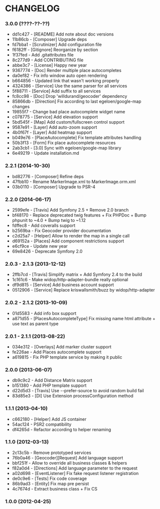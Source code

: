 # CHANGELOG

### 3.0.0 (????-??-??)

 * dd1c427 - [README] Add note about doc versions
 * 11b86cb - [Composer] Upgrade deps
 * fd7bba1 - [Scrutinizer] Add configuration file
 * f6182ff - [Gitignore] Reorganize by section
 * 1f37fed - Add .gitattributes file
 * 8c277d9 - Add CONTRIBUTING file
 * abbe3c7 - [License] Happy new year
 * 9367774 - [Doc] Render multiple place autocompletes
 * da0ef82 - Fix info window auto open rendering
 * b664856 - Updated link that wasn't working properly
 * 4324386 - [Service] Use the same parser for all services
 * 5f88711 - [Service] Add suffix to all services
 * fc8cc98 - [Doc] Drop 'willdurand/geocoder' dependency
 * 85866db - [Direction] Fix according to last egeloen/google-map changes
 * 19855f7 - Change bad place autocomplete widget name
 * c078775 - [Service] Add elevation support
 * 5bd545f - [Map] Add custom/fullscreen control support
 * 9587e91 - [Layer] Add auto-zoom support
 * 4b0f67f - [Layer] Add heatmap support
 * b049e76 - [PlaceAutocomplete] Fix template attributes handling
 * 50b3f13 - [Form] Fix place autocomplete resources
 * 2ab3cb1 - [3.0] Sync with egeloen/google-map library
 * 6e49219 - Update installation.md
 
### 2.2.1 (2014-10-30)

 * bd82776 - [Composer] Refine deps
 * 47fbb10 - Rename MarkerImage.xml to MarkerImage.orm.xml
 * 03b0110 - [Composer] Upgrade to PSR-4

### 2.2.0 (2014-06-17)

 * 2599efe - [Travis] Add Symfony 2.5 + Remove 2.0 branch
 * bf48170 - Replace deprecated twig features + Fix PHPDoc + Bump phpunit to ~4.0 + Bump twig to ~1.12
 * fdffec8 - Add coveralls support
 * b2569ba - Fix Geocoder provider documentation
 * c2d25a7 - [Helper] Allow to render the map in a single call
 * d69152a - [Places] Add component restrictions support
 * e6cf9ce - Update new year
 * 69e8426 - Deprecate Symfony 2.0

### 2.0.3 - 2.1.3 (2013-12-12)

 * 2ffb7cd - [Travis] Simplify matrix + Add Symfony 2.4 to the build
 * 1c161c6 - Make widop/http-adapter-bundle really optional
 * df9d815 - [Service] Add business account support
 * 0512906 - [Service] Replace kriswallsmith/buzz by widop/http-adapter

### 2.0.2 - 2.1.2 (2013-10-09)

 * 01d5583 - Add info box support
 * a871d55 - [PlacesAutocompleteType] Fix missing name html attribute + use text as parent type

### 2.0.1 - 2.1.1 (2013-08-22)

 * 034e312 - [Overlays] Add marker cluster support
 * fe226ae - Add Places autocomplete support
 * a619815 - Fix PHP template service by making it public

### 2.0.0 (2013-06-07)

 * db9c9c2 - Add Distance Matrix support
 * b151380 - Add PHP template support
 * d22d5d3 - [Travis] Use --prefer-source to avoid random build fail
 * 83d85e3 - [DI] Use Extension processConfiguration method

### 1.1.1 (2013-04-10)

 * c662180 - [Helper] Add JS container
 * 54ac124 - PSR2 compatibility
 * df4265d - Refactor according to helper renaming

### 1.1.0 (2012-03-13)

 * 2c13c5b - Remove prototyped services
 * 76b0a46 - [Geocoder][Request] Add language support
 * bbf251f - Allow to override all business classes & helpers
 * f82a0d4 - [Directions] Add language parameter to the request
 * a02d698 - [EventListener] Fix fake request listener registration
 * de0c9e6 - [Tests] Fix code coverage
 * 86b9ad3 - [Entity] Fix map pre persist
 * 4c7674d - Extract business class + Fix CS

### 1.0.0 (2012-04-25)
